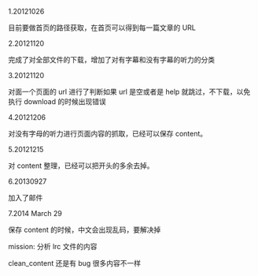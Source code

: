 1.20121026

目前要做首页的路径获取，在首页可以得到每一篇文章的 URL

2.20121120

完成了对全部文件的下载，增加了对有字幕和没有字幕的听力的分类

3.20121120

对面一个页面的 url 进行了判断如果 url 是空或者是 help 就跳过，不下载，以免执行 download 的时候出现错误

4.20121206

对没有字母的听力进行页面内容的抓取，已经可以保存 content。

5.20121215

对 content 整理，已经可以把开头的多余去掉。

6.20130927

加入了邮件

7.2014 March 29

保存 content 的时候，中文会出现乱码，要解决掉

mission:
分析 lrc 文件的内容

clean_content 还是有 bug 很多内容不一样
